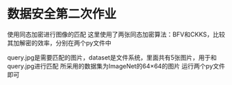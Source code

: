 # 数据安全第二次作业
使用同态加密进行图像的匹配
这里使用了两张同态加密算法：BFV和CKKS，比较其加解密的效率，分别在两个py文件中

query.jpg是需要匹配的图片，dataset是文件系统，里面共有5张图片，用于和query.jpg进行匹配
所采用的数据集为ImageNet的64×64的图片
运行两个py文件即可
